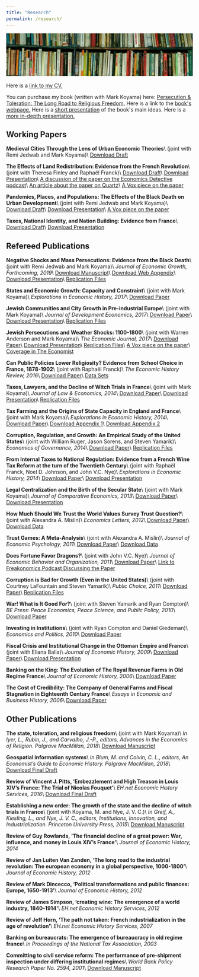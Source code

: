 ```yaml
---
title: "Research"
permalink: /research/
---
```


![books](/assets/images/books.jpg)

Here is a [link to my CV.](https://github.com/noeldjohnson/Current_CV/raw/master/Johnson%20CV_Current.pdf)

You can purchase my book (written with Mark Koyama) here: [Persecution & Toleration: The Long Road to Religious Freedom.](https://www.amazon.com/gp/product/1108441165/ref=dbs_a_def_rwt_bibl_vppi_i0) Here is a link to the [book's webpage.](https://persecutionandtoleration.com/) Here is a [short presentation](https://www.dropbox.com/s/eguyx1z3x9ykd0i/PPE.pdf?dl=0) of the book's main ideas. Here is a [more in-depth presentation.](https://www.dropbox.com/s/br6433n8pb3imly/Paris%20Lectures.pdf?dl=0)

## Working Papers

**Medieval Cities Through the Lens of Urban Economic Theories**\\
(joint with Remi Jedwab and Mark Koyama)\\
[Download Draft](https://www.dropbox.com/s/so7lcevh69ctq7w/CEPR-DP14828.pdf?dl=0)

**The Effects of Land Redistribution: Evidence from the French Revolution**\\
(joint with Theresa Finley and Raphaël Franck)\\
[Download Draft](https://www.dropbox.com/s/hfo62xyn55b4bu3/Draft34_JLE_Rev.pdf?dl=0)\\
[Download Presentation](https://www.dropbox.com/s/ckf2pd492e5nce5/PSE%20Confiscations%20Presentation.pdf?dl=0)\\
[A discussion of the paper on the Economics Detective podcast](https://economicsdetective.com/2017/07/french-revolution-property-rights-coase-theorem-noel-johnson/)\\
[An article about the paper on Quartz](https://qz.com/1031013/two-centuries-later-researchers-say-the-french-revolution-was-an-act-of-radical-privatization/)\\
[A Vox piece on the paper](https://voxeu.org/article/economic-consequences-revolutions)

**Pandemics, Places, and Populations:  The Effects of the Black Death on Urban Development**\\
(joint with Remi Jedwab and Mark Koyama)\\
[Download Draft](https://www.dropbox.com/s/riwnl83k9k90vxx/BBB_May2020_Web.pdf?dl=0)\\
[Download Presentation](https://www.dropbox.com/s/cfnc7j5ty5lzf18/BD_Tulane.pdf?dl=0)\\
[A Vox piece on the paper](https://voxeu.org/article/how-black-death-changed-europes-cities)

**Taxes, National Identity, and Nation Building:  Evidence from France**\\
[Download Draft](https://www.dropbox.com/s/vtdek1ym584dww7/CTR_AbuDhabi_March_2019.pdf?dl=0)\\
[Download Presentation](https://www.dropbox.com/s/vkd3wlwoirgiv5i/CTR_Presentation_NYUAbuDhabi.pdf?dl=0)


## Refereed Publications

**Negative Shocks and Mass Persecutions: Evidence from the Black Death**\\
(joint with Remi Jedwab and Mark Koyama)\\
*Journal of Economic Growth, Forthcoming, 2019*\\
[Download Manuscript](https://www.dropbox.com/s/jhquij62js66p55/2019_NegativeShocksAndMassPersecuti.pdf?dl=0)\\
[Download Web Appendix](https://www.dropbox.com/s/5qqeu94hyc08xk3/JJK2018_Web_Appx_JEG_Final.pdf?dl=0)\\
[Download Presentation](https://www.dropbox.com/s/epn8z3bmw8m2glh/EHA_2018_Presentation.pdf?dl=0)\\
[Replication Files](https://github.com/noeldjohnson/JOEG_2019_Replication.git)

**States and Economic Growth: Capacity and Constraint**\\
(joint with Mark Koyama)\\
*Explorations in Economic History, 2017*\\
[Download Paper](https://www.dropbox.com/s/ae33e0z9fp4godx/2017%20State%20Capacity%20Survey%20EEH.pdf?dl=0)

**Jewish Communities and City Growth in Pre-industrial Europe**\\
(joint with Mark Koyama)\\
*Journal of Development Economics, 2017*\\
[Download Paper](https://www.dropbox.com/s/st0rjv6t2gt7m53/2017%20Jews%20City%20Growth%20JDE.pdf?dl=0)\\
[Download Presentation](https://www.dropbox.com/s/jva0lrhyp4ig1h5/EHA%20Presentation.pdf?dl=0)\\
[Replication Files](https://github.com/noeldjohnson/JDE_2017_Replication.git)

**Jewish Persecutions and Weather Shocks: 1100-1800**\\
(joint with Warren Anderson and Mark Koyama)\\
*The Economic Journal, 2017*\\
[Download Paper](https://www.dropbox.com/s/5pqbm5ajy1nit2a/2017%20Jewish%20Persecution%20Weather%20EJ.pdf?dl=0)\\
[Download Presentation](https://www.dropbox.com/s/nbgjyb0mg00zuya/Pers%20Presentation%20UMD%209-15.pdf?dl=0)\\
[Replication Files](https://github.com/noeldjohnson/EJ_2017_Replication.git)\\
[A Vox piece on the paper](https://voxeu.org/article/persecuting-protective-state-jewish-expulsions-and-weather-shocks-1100-1800)\\
[Coverage in The Economist](https://www.economist.com/finance-and-economics/2017/07/27/the-link-between-poor-harvests-and-violence)

**Can Public Policies Lower Religiosity? Evidence from School Choice in France, 1878-1902**\\
(joint with Raphaël Franck)\\
*The Economic History Review, 2016*\\
[Download Paper](https://www.dropbox.com/s/qsyzci2c27lxc2f/2016%20Public%20Policies%20Religiosity%20EHR.pdf?dl=0)\\
[Data Sets](https://github.com/noeldjohnson/EHR_2016_Data_Sets.git)

**Taxes, Lawyers, and the Decline of Witch Trials in France**\\
(joint with Mark Koyama)\\
*Journal of Law & Economics, 2014*\\
[Download Paper](https://www.dropbox.com/s/7a7fvrgh3nn2lqc/2014%20Witches_JLE.pdf?dl=0)\\
[Download Presentation](https://www.dropbox.com/s/a9xlsqdnng5ncv8/witchpresentation3.pdf?dl=0)\\
[Replication Files](https://github.com/noeldjohnson/JLE_2014_Replication.git)

**Tax Farming and the Origins of State Capacity in England and France**\\
(joint with Mark Koyama)\\
*Explorations in Economic History, 2014*\\
[Download Paper](https://www.dropbox.com/s/c36i42t589hwm9t/2013TaxFarmingEEH.pdf?dl=0)\\
[Download Appendix 1](https://www.dropbox.com/s/vfryaac9lc87r3g/2013%20Tax%20Farming%20Appendix%201.pdf?dl=0)\\
[Download Appendix 2](https://www.dropbox.com/s/izfbvimd8yo2phj/2013%20Tax%20Farming%20Appendix%202.pdf?dl=0)

**Corruption, Regulation, and Growth:  An Empirical  Study of the United States**\\
(joint with William Ruger, Jason Sorens, and Steven Yamarik)\\
*Economics of Governance, 2014*\\
[Download Paper](https://www.dropbox.com/s/qyqit5rzcglj1fv/2013%20Corruption%26Regulation%20EOGO.pdf?dl=0)\\
[Replication Files](https://github.com/noeldjohnson/EoG_2014_Replication.git)

**From Internal Taxes to National Regulation:  Evidence from a French Wine Tax Reform at the turn of the Twentieth Century**\\
(joint with Raphaël Franck, Noel D. Johnson, and John V.C. Nye)\\
*Explorations in Economic History, 2014*\\
[Download Paper](https://www.dropbox.com/s/v0v1qfcmz2n1oz3/2013%20Internal%20Taxes%20EEH.pdf?dl=0)\\
[Download Presentation](https://www.dropbox.com/s/uay9cfmq8cq7n7b/Octrois_ISNIE_Presentation.pdf?dl=0)

**Legal Centralization and the Birth of the Secular State**\\
(joint with Mark Koyama)\\
*Journal of Comparative Economics, 2013*\\
[Download Paper](https://www.dropbox.com/s/4kbwb8qftihtfcs/2013%20Legal%20Centralization%20JCE.pdf?dl=0)\\
[Download Presentation](https://www.dropbox.com/s/paee4zhkuz14noe/Heresy%20Presentation%209-25-12.pdf?dl=0)

**How Much Should We Trust the World Values Survey Trust Question?**\\
(joint with Alexandra A. Mislin)\\
*Economics Letters, 2012*\\
[Download Paper](https://www.dropbox.com/s/en2jixzp0xxhmtq/2012%20WVS%20Trust%20Econ%20Letters.pdf?dl=0)\\
[Download Data](https://github.com/noeldjohnson/EL_2012_Replication.git)

**Trust Games: A Meta-Analysis**\\
(joint with Alexandra A. Mislin)\\
*Journal of Economic Psychology, 2011*\\
[Download Paper](https://www.dropbox.com/s/1umlbuz3ket8chg/2011%20Trust%20MetaAnalysis%20JEconPsych.pdf?dl=0)\\
[Download Data](https://github.com/noeldjohnson/JoEP_2011_Replication.git)

**Does Fortune Favor Dragons?**\\
(joint with John V.C. Nye)\\
*Journal of Economic Behavior and Organization, 2011*\\
[Download Paper](https://www.dropbox.com/s/ypiz9zt5mxg81r0/2011%20Fortune%20Favor%20Dragons%20JEBO.pdf?dl=0)\\
[Link to Freakonomics Podcast Discussing the Paper](http://freakonomics.com/podcast/dragon-child/)

**Corruption is Bad for Growth (Even in the United States)**\\
(joint with Courtney LaFountain and Steven Yamarik)\\
*Public Choice, 2011*\\
[Download Paper](https://www.dropbox.com/s/vspbliutt5ik870/2011%20Corruption%20Growth%20PubChoice.pdf?dl=0)\\
[Replication Files](https://github.com/noeldjohnson/PC_2011_Replication.git)

**War! What is It Good For?**\\
(joint with Steven Yamarik and Ryan Compton)\\
*BE Press: Peace Economics, Peace Science, and Public Policy, 2010*\\
[Download Paper](https://www.dropbox.com/s/h05ji693maolr0i/2010%20War%20What%20Good%20For%20PEPSPP.pdf?dl=0)

**Investing in Institutions**\\
(joint with Ryan Compton and Daniel Giedeman)\\
*Economics and Politics, 2010*\\
[Download Paper](https://www.dropbox.com/s/i8r7ctmi915go6u/2010%20Invest%20Institutions%20EconPolitics.pdf?dl=0)

**Fiscal Crisis and Institutional Change in the Ottoman Empire and France**\\
(joint with Eliana Balla)\\
*Journal of Economic History, 2009*\\
[Download Paper](https://www.dropbox.com/s/567mgpjgz4k4w3j/2009%20Fiscal%20Crisis%20JEH.pdf?dl=0)\\
[Download Presentation](https://www.dropbox.com/s/72x87c8u1n8zhku/Johnson_Ottoman_Present-1.pdf?dl=0)

**Banking on the King: The Evolution of The Royal Revenue Farms in Old Regime France**\\
*Journal of Economic History, 2006*\\
[Download Paper](https://www.dropbox.com/s/7n6doh79fqf8ti8/2006%20Banking%20on%20King%20JEH.pdf?dl=0)

**The Cost of Credibility: The Company of General Farms and Fiscal Stagnation in Eighteenth Century France**\\
*Essays in Economic and Business History, 2006*\\
[Download Paper](https://www.dropbox.com/s/5ctih9ethue9d6q/2006%20Cost%20of%20Credibility%20EBHS.pdf?dl=0)

## Other Publications

**The state, toleration, and religious freedom**\\
(joint with Mark Koyama)\\
*In Iyer, L., Rubin, J., and Carvalho, J.-P., editors, Advances in the Economics of
Religion. Palgrave MacMillan, 2018*\\
[Download Manuscript](https://www.dropbox.com/s/cmm7biqvgbprg4z/StateTolerationFreedom.pdf?dl=0)

**Geospatial information systems**\\
*In Blum, M. and Colvin, C. L., editors, An Economist’s Guide to Economic History. Palgrave MacMillan, 2018*\\
[Download Final Draft](https://www.dropbox.com/s/z0is1s0nyuozhy3/Johnson%20GIS%20and%20Econ%20History_draft2.pdf?dl=0)

**Review of Vincent J. Pitts, ‘Embezzlement and High Treason in Louis XIV’s France: The Trial of Nicolas Fouquet’**\\
*EH.net Economic History Services, 2016*\\
[Download Final Draft](https://www.dropbox.com/s/3xe55ukj2s84zbl/Pitts%20Review.pdf?dl=0)

**Establishing a new order: The growth of the state and the decline of witch trials in France**\\
(joint with Koyama, M. and Nye, J. V. C.)\\
*In Greif, A., Kiesling, L., and Nye, J. V. C., editors, Institutions, Innovation, and Industrialization. Princeton University Press, 2015*\\
[Download Manuscript](https://www.dropbox.com/s/lfi3psaf6kyw3ey/EstablishingNewOrder.pdf?dl=0)

**Review of Guy Rowlands, ‘The financial decline of a great power: War, influence, and money in Louis XIV’s France’**\\
*Journal of Economic History, 2014*

**Review of Jan Luiten Van Zanden, ‘The long road to the industrial revolution: The european economy in a global perspective, 1000-1800’**\\
*Journal of Economic History, 2012*

**Review of Mark Dincecco, ‘Political transformations and public finances: Europe, 1650-1913'**\\
*Journal of Economic History, 2012*

**Review of James Simpson, ‘creating wine: The emergence of a world industry, 1840-1914’**\\
*EH.net Economic History Services, 2012*

**Review of Jeff Horn, ‘The path not taken: French industrialization in the age of revolution’**\\
*EH.net Economic History Services, 2007*

**Banking on bureaucrats: The emergence of bureaucracy in old regime france**\\
*In Proceedings of the National Tax Association, 2003*

**Committing to civil service reform: The performance of pre-shipment inspection under differing institutional regimes**\\
*World Bank Policy Research Paper No. 2594, 2001*\\
[Download Manuscript](https://www.dropbox.com/s/ojzi35gooj3tvfy/CommittingReform.pdf?dl=0)
